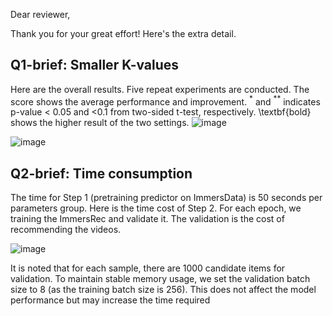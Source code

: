 Dear reviewer,

Thank you for your great effort! Here's the extra detail.

 ## **Q1-brief**: Smaller K-values
 Here are the overall results. Five repeat experiments are conducted. The score shows the average performance and improvement. $^{*}$ and $^{**}$ indicates p-value < 0.05 and <0.1 from two-sided t-test, respectively. \textbf{bold} shows the higher result of the two settings. 
 ![image](https://github.com/hezy18/ImmersRec/figure/K_value_MicroVideo.png)

![image](https://github.com/hezy18/ImmersRec/assets/K_value_KuaiRand.png)

 ## **Q2-brief**: Time consumption 

The time for Step 1 (pretraining predictor on ImmersData) is 50 seconds per parameters group. Here is the time cost of Step 2. For each epoch, we training the ImmersRec and validate it. The validation is the cost of recommending the videos.

![image](https://github.com/hezy18/ImmersRec/figure/time_cost.png)


It is noted that for each sample, there are 1000 candidate items for validation. To maintain stable memory usage, we set the validation batch size to 8 (as the training batch size is 256). This does not affect the model performance but may increase the time required
